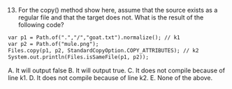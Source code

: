 13. For the copy() method show here, assume that the source exists as a regular file and that the target does not.
    What is the result of the following code?

```markdown
var p1 = Path.of(".","/","goat.txt").normalize(); // k1
var p2 = Path.of("mule.png");
Files.copy(p1, p2, StandardCopyOption.COPY_ATTRIBUTES); // k2
System.out.println(Files.isSameFile(p1, p2));
```

A. It will output false
B. It will output true.
C. It does not compile because of line k1.
D. It does not compile because of line k2.
E. None of the above.
